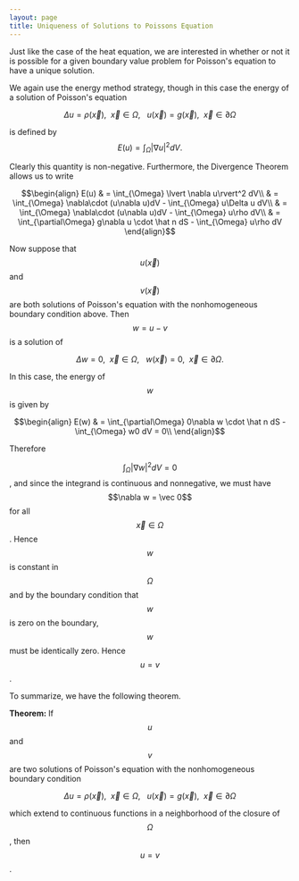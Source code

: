 ```yaml
---
layout: page
title: Uniqueness of Solutions to Poissons Equation
---
```


Just like the case of the heat equation, we are interested in whether or not it
is possible for a given boundary value problem for Poisson's equation to have a
unique solution.

We again use the energy method strategy, though in this case the energy of a solution of Poisson's equation

$$\Delta u= \rho(\vec x),\ \ \vec x\in\Omega,\ \ \ u(\vec x) = g(\vec x),\ \ \vec x\in\partial\Omega$$

is defined by 
$$E(u)  = \int_{\Omega} \lvert \nabla u\rvert^2 dV.$$

Clearly this quantity is non-negative.
Furthermore, the Divergence Theorem allows us to write

$$\begin{align}
E(u)
& = \int_{\Omega} \lvert \nabla u\rvert^2 dV\\
& = \int_{\Omega} \nabla\cdot (u\nabla u)dV - \int_{\Omega} u\Delta u dV\\
& = \int_{\Omega} \nabla\cdot (u\nabla u)dV - \int_{\Omega} u\rho dV\\
& = \int_{\partial\Omega} g\nabla u \cdot \hat n dS - \int_{\Omega} u\rho dV
\end{align}$$


Now suppose that $$u(\vec x)$$ and $$v(\vec x)$$ are both solutions of Poisson's equation with the nonhomogeneous boundary condition above.
Then $$w = u-v$$ is a solution of 

$$\Delta w= 0,\ \ \vec x\in\Omega,\ \ \ w(\vec x) = 0,\ \ \vec x\in\partial\Omega.$$

In this case, the energy of $$w$$ is given by

$$\begin{align}
E(w)
& = \int_{\partial\Omega} 0\nabla w \cdot \hat n dS - \int_{\Omega} w0 dV = 0\\
\end{align}$$

Therefore

$$\int_{\Omega} \lvert \nabla w\rvert^2 dV = 0$$, and since the integrand is continuous and nonnegative, we must have $$\nabla w = \vec 0$$ for all $$\vec x\in\Omega$$.
Hence $$w$$ is constant in $$\Omega$$ and by the boundary condition that $$w$$ is zero on the boundary, $$w$$ must be identically zero.
Hence $$u=v$$.

To summarize, we have the following theorem.

**Theorem:** If $$u$$ and $$v$$ are two solutions of Poisson's equation with the nonhomogeneous boundary condition

$$\Delta u= \rho(\vec x),\ \ \vec x\in\Omega,\ \ \ u(\vec x) = g(\vec x),\ \ \vec x\in\partial\Omega$$

which extend to continuous functions in a neighborhood of the closure of $$\Omega$$, then $$u=v$$.



